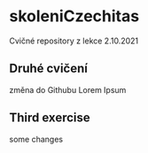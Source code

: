 # skoleniCzechitas
Cvičné repository z lekce 2.10.2021

## Druhé cvičení
změna do Githubu Lorem Ipsum

## Third exercise
some changes
